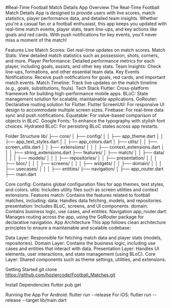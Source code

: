 #Real-Time Football Match Details App
Overview
The Real-Time Football Match Details App is designed to provide users with live scores, match statistics, player performance data, and detailed team insights. Whether you're a casual fan or a football enthusiast, this app keeps you updated with real-time match events, player stats, team line-ups, and key actions like goals and red cards. With push notifications for key events, you’ll never miss a moment of the match!

Features
Live Match Scores: Get real-time updates on match scores.
Match Stats: View detailed match statistics such as possession, shots, corners, and more.
Player Performance: Detailed performance metrics for each player, including goals, assists, and other key stats.
Team Insights: Check line-ups, formations, and other essential team data.
Key Events Notifications: Receive push notifications for goals, red cards, and important match events.
Match Timeline: Track live updates on the match timeline (e.g., goals, substitutions, fouls).
Tech Stack
Flutter: Cross-platform framework for building high-performance mobile apps.
BLoC: State management solution for scalable, maintainable applications.
GoRouter: Declarative routing solution for Flutter.
Flutter ScreenUtil: For responsive UI design to accommodate multiple screen sizes.
Firebase: For real-time data sync and push notifications.
Equatable: For value-based comparison of objects in BLoC.
Google Fonts: To enhance the typography with stylish font choices.
Hydrated BLoC: For persisting BLoC states across app restarts.

Folder Structure
lib/
├── core/
│   ├── config/
│   │   ├── app_theme.dart
│   │   ├── app_text_styles.dart
│   │   ├── app_colors.dart
│   ├── utils/
│   │   ├── screen_utils.dart
│   │   ├── extensions/
│   │   │   ├── context_extensions.dart
│   │   │   ├── string_extensions.dart
├── features/
│   ├── match/
│   │   ├── data/
│   │   │   ├── models/
│   │   │   ├── repositories/
│   │   ├── presentation/
│   │   │   ├── bloc/
│   │   │   ├── screens/
│   │   │   ├── widgets/
│   │   ├── domain/
│   │   │   ├── usecases/
│   │   │   ├── entities/
├── navigation/
│   ├── app_router.dart
├── main.dart

Core
config: Contains global configuration files for app themes, text styles, and colors.
utils: Includes utility files such as screen utilities and context extensions.
Features
match: Contains the features related to football matches, including:
data: Handles data fetching, models, and repositories.
presentation: Includes BLoC, screens, and UI components.
domain: Contains business logic, use cases, and entities.
Navigation
app_router.dart: Manages routing across the app, using the GoRouter package for declarative navigation.
App Architecture
This app follows clean architecture principles to ensure a maintainable and scalable codebase:

Data Layer: Responsible for fetching match data and player stats (models, repositories).
Domain Layer: Contains the business logic, including use cases and entities that interact with data.
Presentation Layer: Handles UI elements, user interactions, and state management (using BLoC).
Core Layer: Shared components such as theme settings, utilities, and extensions.

Getting Started
git clone https://github.com/hoziercode/Football_Matches.git

Install Dependencies
flutter pub get

Running the App
For Android:
    flutter run --release
For iOS:
    flutter run --release --target lib/main.dart



